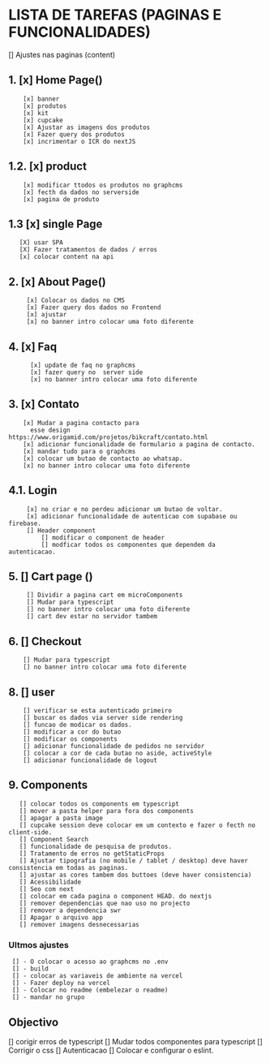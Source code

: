 
# LISTA DE TAREFAS (PAGINAS E FUNCIONALIDADES)

[] Ajustes nas paginas (content)

## 1. [x] Home Page()
        [x] banner
        [x] produtos
        [x] kit
        [x] cupcake
        [x] Ajustar as imagens dos produtos
        [x] Fazer query dos produtos
        [x] incrimentar o ICR do nextJS

## 1.2. [x] product
        [x] modificar ttodos os produtos no graphcms
        [x] fecth da dados no serverside
        [x] pagina de produto

## 1.3 [x] single Page
       [X] usar SPA
       [X] Fazer tratamentos de dados / erros
       [x] colocar content na api

## 2. [x] About Page()
         [x] Colocar os dados no CMS
         [x] Fazer query dos dados no Frontend
         [x] ajustar
         [x] no banner intro colocar uma foto diferente

## 4. [x] Faq
          [x] update de faq no graphcms
          [x] fazer query no  server side
          [x] no banner intro colocar uma foto diferente
        
## 3. [x] Contato
        [x] Mudar a pagina contacto para
          esse design  https://www.origamid.com/projetos/bikcraft/contato.html
        [x] adicionar funcionalidade de formulario a pagina de contacto.
        [x] mandar tudo para o graphcms
        [x] colocar um butao de contacto ao whatsap.
        [x] no banner intro colocar uma foto diferente

## 4.1. Login
         [x] no criar e no perdeu adicionar um butao de voltar.
         [x] adicionar funcionalidade de autenticao com supabase ou firebase.
         [] Header component
             [] modificar o component de header
             [] modficar todos os componentes que dependem da autenticacao.

## 5. [] Cart page ()
         [] Dividir a pagina cart em microComponents
         [] Mudar para typescript
         [] no banner intro colocar uma foto diferente
         [] cart dev estar no servidor tambem

## 6. [] Checkout
        [] Mudar para typescript
        [] no banner intro colocar uma foto diferente

## 8. [] user
        [] verificar se esta autenticado primeiro
        [] buscar os dados via server side rendering
        [] funcao de modicar os dados.
        [] modificar a cor do butao
        [] modificar os components
        [] adicionar funcionalidade de pedidos no servidor
        [] colocar a cor de cada butao no aside, activeStyle
        [] adicionar funcionalidade de logout

## 9. Components
       [] colocar todos os components em typescript
       [] mover a pasta helper para fora dos components
       [] apagar a pasta image
       [] cupcake session deve colocar em um contexto e fazer o fecth no client-side.
       [] Component Search
       [] funcionalidade de pesquisa de produtos.
       [] Tratamento de erros no getStaticProps
       [] Ajustar tipografia (no mobile / tablet / desktop) deve haver consistencia em todas as paginas.
       [] ajustar as cores tambem dos buttoes (deve haver consistencia)
       [] Acessibilidade
       [] Seo com next
       [] colocar em cada pagina o component HEAD. do nextjs
       [] remover dependencias que nao uso no projecto
       [] remover a dependencia swr
       [] Apagar o arquivo app
       [] remover imagens desnecessarias

### Ultmos ajustes

     [] - O colocar o acesso ao graphcms no .env
     [] - build
     [] - colocar as variaveis de ambiente na vercel
     [] - Fazer deploy na vercel
     [] - Colocar no readme (embelezar o readme)
     [] - mandar no grupo

## Objectivo
[] corigir erros de typescript
[] Mudar todos componentes para typescript
[] Corrigir o css
[] Autenticacao
[] Colocar e configurar o eslint.